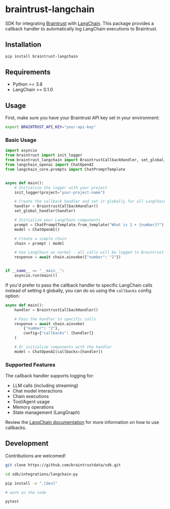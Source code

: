 # braintrust-langchain

SDK for integrating [Braintrust](https://braintrust.dev) with [LangChain](https://langchain.com/). This package provides a callback handler to automatically log LangChain executions to Braintrust.

## Installation

```bash
pip install braintrust-langchain
```

## Requirements

- Python >= 3.8
- LangChain >= 0.1.0

## Usage

First, make sure you have your Braintrust API key set in your environment:

```bash
export BRAINTRUST_API_KEY="your-api-key"
```

### Basic Usage

```python
import asyncio
from braintrust import init_logger
from braintrust_langchain import BraintrustCallbackHandler, set_global_handler
from langchain_openai import ChatOpenAI
from langchain_core.prompts import ChatPromptTemplate


async def main():
    # Initialize the logger with your project
    init_logger(project="your-project-name")

    # Create the callback handler and set it globally for all LangChain components
    handler = BraintrustCallbackHandler()
    set_global_handler(handler)

    # Initialize your LangChain components
    prompt = ChatPromptTemplate.from_template("What is 1 + {number}?")
    model = ChatOpenAI()

    # Create a simple chain
    chain = prompt | model

    # Use LangChain as normal - all calls will be logged to Braintrust
    response = await chain.ainvoke({"number": "2"})


if __name__ == "__main__":
    asyncio.run(main())
```

If you'd prefer to pass the callback handler to specific LangChain calls instead of setting it globally, you can do so using the `callbacks` config option:

```python
async def main():
    handler = BraintrustCallbackHandler()

    # Pass the handler to specific calls
    response = await chain.ainvoke(
        {"number": "2"},
        config={"callbacks": [handler]}
    )

    # Or initialize components with the handler
    model = ChatOpenAI(callbacks=[handler])
```

### Supported Features

The callback handler supports logging for:

- LLM calls (including streaming)
- Chat model interactions
- Chain executions
- Tool/Agent usage
- Memory operations
- State management (LangGraph)

Review the [LangChain documentation](https://python.langchain.com/docs/modules/callbacks/) for more information on how to use callbacks.

## Development

Contributions are welcomed!

```bash
git clone https://github.com/braintrustdata/sdk.git

cd sdk/integrations/langchain-py

pip install -e ".[dev]"

# work on the code

pytest
```
